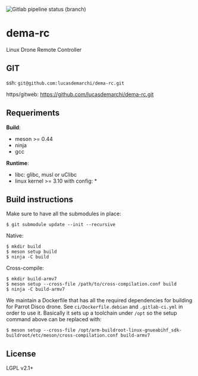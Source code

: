 ![Gitlab pipeline status (branch)](https://gitlab.com/lucas.de.marchi/dema-rc/badges/master/pipeline.svg)

dema-rc
=======

Linux Drone Remote Controller


GIT
---

ssh: `git@github.com:lucasdemarchi/dema-rc.git`

https/gitweb: https://github.com/lucasdemarchi/dema-rc.git


Requeriments
------------

**Build**:

- meson >= 0.44
- ninja
- gcc

**Runtime**:

- libc: glibc, musl or uClibc
- linux kernel >= 3.10 with config:
  *

Build instructions
------------------

Make sure to have all the submodules in place:

```console
$ git submodule update --init --recursive
```

Native:

```console
$ mkdir build
$ meson setup build
$ ninja -C build
```

Cross-compile:

```console
$ mkdir build-armv7
$ meson setup --cross-file /path/to/cross-compilation.conf build
$ ninja -C build-armv7
```

We maintain a Dockerfile that has all the required dependencies for building
for Parrot Disco drone. See `ci/Dockerfile.debian` and `.gitlab-ci.yml` in
order to use it. Basically it sets up a toolchain under `/opt` so the setup
command above can be replaced with:

```console
$ meson setup --cross-file /opt/arm-buildroot-linux-gnueabihf_sdk-buildroot/etc/meson/cross-compilation.conf build-armv7
```

License
-------

LGPL v2.1+
